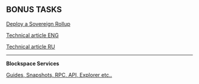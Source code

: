 ## BONUS TASKS

[Deploy a Sovereign Rollup](https://github.com/AlexToTheMoon/Celestia/blob/main/rollup.md)  

[Technical article ENG](https://medium.com/@latflat/celestia-blockspace-race-a-sovereign-rollup-deployment-guide-via-rollkit-bfa784a7ec6)

[Technical article RU](https://medium.com/@latflat/celestia-blockspace-race-установка-rollup-узла-с-помощью-rollkit-23b36b7944e1)



* * *
**Blockspace Services**  

[Guides, Snapshots, RPC, API, Explorer etc..](https://www.theamsolutions.info/celestia)  

